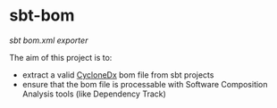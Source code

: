 # sbt-bom

*sbt bom.xml exporter*

The aim of this project is to:

- extract a valid [CycloneDx](https://cyclonedx.org/) bom file from sbt projects
- ensure that the bom file is processable with Software Composition Analysis tools (like Dependency Track) 

